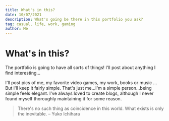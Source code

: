 ```yaml
---
title: What's in this?
date: 10/07/2021
description: What's going be there in this portfolio you ask?
tag: casual, life, work, gaming
author: Me
---
```


# What's in this?

The portfolio is going to have all sorts of things! I'll post about anything I find interesting...

I'll post pics of me, my favorite video games, my work, books or music ... But i'll keep it fairly simple. That's just me...I'm a simple person...being simple feels elegant. I've always loved to create blogs, although I never found myself thoroughly maintaining it for some reason.

> There's no such thing as coincidence in this world. What exists is only the inevitable. – Yuko Ichihara








